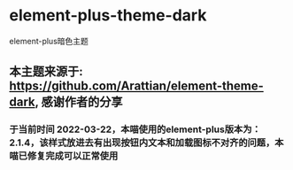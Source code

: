 # element-plus-theme-dark
element-plus暗色主题

## 本主题来源于: https://github.com/Arattian/element-theme-dark, 感谢作者的分享

### 于当前时间 2022-03-22，本喵使用的element-plus版本为：2.1.4，该样式放进去有出现按钮内文本和加载图标不对齐的问题，本喵已修复完成可以正常使用

